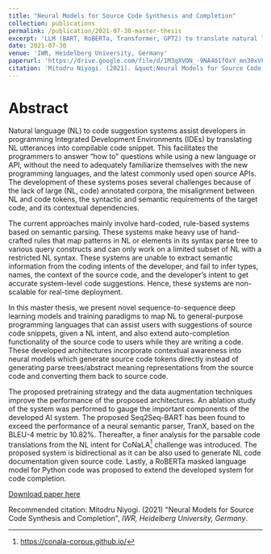 ```yaml
---
title: "Neural Models for Source Code Synthesis and Completion"
collection: publications
permalink: /publication/2021-07-30-master-thesis
excerpt: 'LLM (BART, RoBERTa, Transformer, GPT2) to translate natural language to source code snippet (NL2Code) and code completion system.'
date: 2021-07-30
venue: 'IWR, Heidelberg University, Germany'
paperurl: 'https://drive.google.com/file/d/1M3gXVON_-9NA401fOxY_mn30xVFuiPXT/view'
citation: 'Mitodru Niyogi. (2021). &quot;Neural Models for Source Code Synthesis and Completion.&quot; <i>IWR, Heidelberg University, Germany</i>.'
---
```

Abstract
=====
Natural language (NL) to code suggestion systems assist developers in programming Integrated Development Environments (IDEs)
by translating NL utterances into compilable code snippet. This facilitates the programmers to answer “how to” questions
while using a new language or API, without the need to adequately familiarize themselves with the new programming languages,
and the latest commonly used open source APIs. The development of these systems poses several challenges because of the 
lack of large (NL, code) annotated corpora, the misalignment between NL and code tokens, the syntactic and semantic
requirements of the target code, and its contextual dependencies.

The current approaches mainly involve hard-coded, rule-based systems based on semantic parsing. These systems make heavy
use of hand-crafted rules that map patterns in NL or elements in its syntax parse tree to various query constructs and
can only work on a limited subset of NL with a restricted NL syntax. These systems are unable to extract semantic
information from the coding intents of the developer, and fail to infer types, names, the context of the source code, 
and the developer’s intent to get accurate system-level code suggestions. Hence, these systems are non-scalable for 
real-time deployment.

In this master thesis, we present novel sequence-to-sequence deep learning models and training paradigms to map NL to 
general-purpose programming languages that can assist users with suggestions of source code snippets, given a NL intent,
and also extend auto-completion functionality of the source code to users while they are writing a code. These developed
architectures incorporate contextual awareness into neural models which generate source code tokens directly instead of 
generating parse trees/abstract meaning representations from the source code and converting them back to source code.

The proposed pretraining strategy and the data augmentation techniques improve the performance of the proposed architectures. 
An ablation study of the system was performed to gauge the important components of the developed AI system.
The proposed Seq2Seq-BART has been found to exceed the performance of a neural semantic parser, TranX, based on the BLEU-4
metric by 10.82%. Thereafter, a finer analysis for the parsable code translations from the NL intent for CoNaLA[^1] challenge
was introduced. The proposed system is bidirectional as it can be also used to generate NL code documentation given
source code. Lastly, a RoBERTa masked language model for Python code was proposed to extend the developed system for
code completion.

[^1]: https://conala-corpus.github.io/

[Download paper here](https://drive.google.com/file/d/1M3gXVON_-9NA401fOxY_mn30xVFuiPXT/view)

Recommended citation: Mitodru Niyogi. (2021) "Neural Models for Source Code Synthesis and Completion", <i>IWR, Heidelberg University, Germany</i>.
